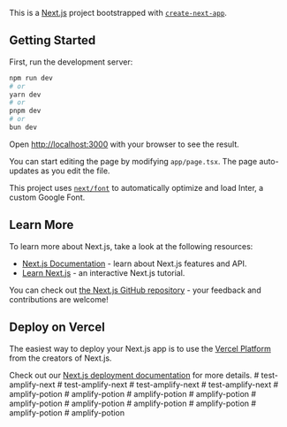This is a [Next.js](https://nextjs.org/) project bootstrapped with [`create-next-app`](https://github.com/vercel/next.js/tree/canary/packages/create-next-app).

## Getting Started

First, run the development server:

```bash
npm run dev
# or
yarn dev
# or
pnpm dev
# or
bun dev
```

Open [http://localhost:3000](http://localhost:3000) with your browser to see the result.

You can start editing the page by modifying `app/page.tsx`. The page auto-updates as you edit the file.

This project uses [`next/font`](https://nextjs.org/docs/basic-features/font-optimization) to automatically optimize and load Inter, a custom Google Font.

## Learn More

To learn more about Next.js, take a look at the following resources:

- [Next.js Documentation](https://nextjs.org/docs) - learn about Next.js features and API.
- [Learn Next.js](https://nextjs.org/learn) - an interactive Next.js tutorial.

You can check out [the Next.js GitHub repository](https://github.com/vercel/next.js/) - your feedback and contributions are welcome!

## Deploy on Vercel

The easiest way to deploy your Next.js app is to use the [Vercel Platform](https://vercel.com/new?utm_medium=default-template&filter=next.js&utm_source=create-next-app&utm_campaign=create-next-app-readme) from the creators of Next.js.

Check out our [Next.js deployment documentation](https://nextjs.org/docs/deployment) for more details.
#   t e s t - a m p l i f y - n e x t  
 #   t e s t - a m p l i f y - n e x t  
 #   t e s t - a m p l i f y - n e x t  
 #   t e s t - a m p l i f y - n e x t  
 #   a m p l i f y - p o t i o n  
 #   a m p l i f y - p o t i o n  
 #   a m p l i f y - p o t i o n  
 #   a m p l i f y - p o t i o n  
 #   a m p l i f y - p o t i o n  
 #   a m p l i f y - p o t i o n  
 #   a m p l i f y - p o t i o n  
 #   a m p l i f y - p o t i o n  
 #   a m p l i f y - p o t i o n  
 #   a m p l i f y - p o t i o n  
 